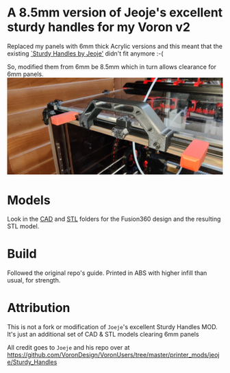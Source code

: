 # A 8.5mm version of Jeoje's excellent sturdy handles for my Voron v2
Replaced my panels with 6mm thick Acrylic versions and this meant that the existing [`Sturdy Handles by Jeoje'](https://github.com/VoronDesign/VoronUsers/tree/master/printer_mods/jeoje/Sturdy_Handles) didn't fit anymore :-(

So, modified them from 6mm be 8.5mm which in turn allows clearance for 6mm panels.
![8.5mm Sturdy Handles](Images/SturdyHandle_8.5mm.jpg)

# Models
Look in the [CAD](CAD/) and [STL](STL/) folders for the Fusion360 design and the resulting STL model.

# Build
Followed the original repo's guide.
Printed in ABS with higher infill than usual, for strength.

# Attribution
This is not a fork or modification of `Joeje`'s excellent Sturdy Handles MOD. It's just an additional set of CAD & STL models clearing 6mm panels

All credit goes to `Joeje` and his repo over at https://github.com/VoronDesign/VoronUsers/tree/master/printer_mods/jeoje/Sturdy_Handles
